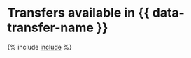 # Transfers available in {{ data-transfer-name }}

{% include [include](../_includes/data-transfer/connectivity-marix.md) %}